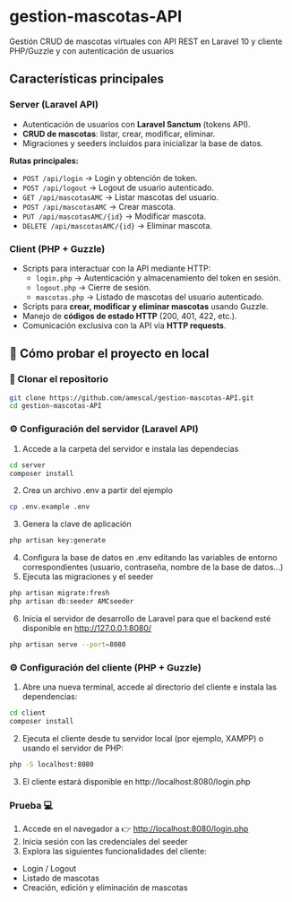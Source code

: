 # gestion-mascotas-API
Gestión CRUD de mascotas virtuales con API REST en Laravel 10 y cliente PHP/Guzzle y con autenticación de usuarios

## Características principales

### Server (Laravel API)
- Autenticación de usuarios con **Laravel Sanctum** (tokens API).
- **CRUD de mascotas**: listar, crear, modificar, eliminar.
- Migraciones y seeders incluidos para inicializar la base de datos.

**Rutas principales:**
- `POST /api/login` → Login y obtención de token.
- `POST /api/logout` → Logout de usuario autenticado.
- `GET /api/mascotasAMC` → Listar mascotas del usuario.
- `POST /api/mascotasAMC` → Crear mascota.
- `PUT /api/mascotasAMC/{id}` → Modificar mascota.
- `DELETE /api/mascotasAMC/{id}` → Eliminar mascota.

### Client (PHP + Guzzle)
- Scripts para interactuar con la API mediante HTTP:
  - `login.php` → Autenticación y almacenamiento del token en sesión.
  - `logout.php` → Cierre de sesión.
  - `mascotas.php` → Listado de mascotas del usuario autenticado.
- Scripts para **crear, modificar y eliminar mascotas** usando Guzzle.
- Manejo de **códigos de estado HTTP** (200, 401, 422, etc.).
- Comunicación exclusiva con la API vía **HTTP requests**.

## 🚀 Cómo probar el proyecto en local

### 🧩 Clonar el repositorio
```bash
git clone https://github.com/amescal/gestion-mascotas-API.git
cd gestion-mascotas-API
```
### ⚙️ Configuración del servidor (Laravel API)

1. Accede a la carpeta del servidor e instala las dependecias
```bash
cd server
composer install
```
2. Crea un archivo .env a partir del ejemplo
```bash
cp .env.example .env
```
3. Genera la clave de aplicación
```bash
php artisan key:generate
```
4. Configura la base de datos en .env editando las variables de entorno correspondientes (usuario, contraseña, nombre de la base de datos...)
5. Ejecuta las migraciones y el seeder
```bash
php artisan migrate:fresh
php artisan db:seeder AMCseeder
```
6. Inicia el servidor de desarrollo de Laravel para que el backend esté disponible en http://127.0.0.1:8080/
```bash
php artisan serve --port=8080
```

### ⚙️ Configuración del cliente (PHP + Guzzle)

1. Abre una nueva terminal, accede al directorio del cliente e instala las dependencias:
```bash
cd client
composer install
```
2. Ejecuta el cliente desde tu servidor local (por ejemplo, XAMPP) o usando el servidor de PHP:
```bash
php -S localhost:8080
```
3. El cliente estará disponible en http://localhost:8080/login.php

### Prueba 💻
1. Accede en el navegador a 👉 [http://localhost:8080/login.php](http://localhost:8080/login.php)
2. Inicia sesión con las credenciales del seeder
3. Explora las siguientes funcionalidades del cliente:  
 - Login / Logout  
 - Listado de mascotas  
 - Creación, edición y eliminación de mascotas
